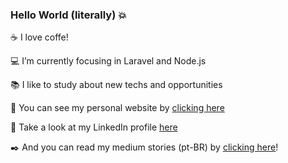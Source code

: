 ### Hello World (literally) :boom:

 :coffee:  I love coffe!
 
 :computer:  I’m currently focusing in Laravel and Node.js
 
 :books:  I like to study about new techs and opportunities
 
 :rocket:  You can see my personal website by [clicking here](https://rafaelemery.github.io)
 
 :busts_in_silhouette:  Take a look at my LinkedIn profile [here](https://www.linkedin.com/in/rafael-emery/)
 
 :black_nib:  And you can read my medium stories (pt-BR) by [clicking here](https://github.com/RafaelEmery/my-medium-stories)!
